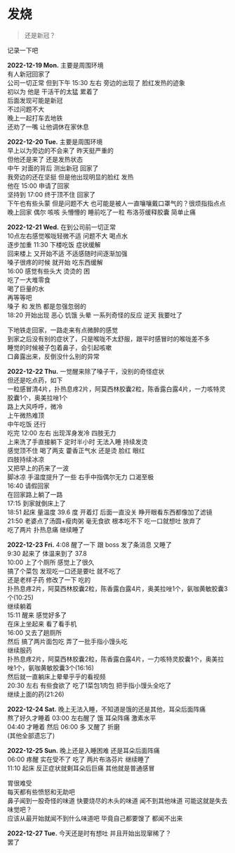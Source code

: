# 发烧

> 还是新冠？

记录一下吧

**2022-12-19 Mon.** 主要是周围环境  
有人新冠回家了  
公司一切正常 但到下午 15:30 左右 旁边的出现了 脸红发热的迹象  
初以为 他是 干活干的太猛 累着了  
后面发现可能是新冠  
不过问题不大  
晚上一起打车去地铁  
还劝了一嘴 让他调休在家休息  

**2022-12-20 Tue.** 主要是周围环境  
早上以为旁边的不会来了 昨天挺严重的  
但他还是来了 还是发热状态  
中午 对面的背后 测出新冠 回家了  
我旁边的还在坚挺 但是他出现明显的脸红 发热  
他在 15:00 申请了回家  
坚持到 17:00 终于顶不住 回家了  
下午也有些头蒙 但是问题不大 也可能是被人一直嚷嚷戴口罩气的？很烦指指点点  
晚上回家 偶尔 咳咳 头懵懵的 睡前吃了一粒 布洛芬缓释胶囊 简单止痛  

**2022-12-21 Wed.** 在到公司前一切正常  
10点左右感觉喉咙轻微不适 问题不大 喝点水  
逐步加重 11:30 下楼吃饭 症状缓解  
回来楼上 又开始不适 不适感随时间逐渐加强  
嗓子很疼的时候 就开始 吃东西缓解  
16:00 感觉有些头大 烫烫的 困  
吃了一大堆零食  
喝了巨量的水  
再等等吧  
嗓子 和 发热 都是忽强忽弱的  
18:20 开始出现 恶心 饥饿 头晕 一系列奇怪的反应 逆天 我要吐了

下地铁走回家，一路走来有点微醉的感觉  
到家之后没有别的症状了，只是喉咙不太舒服，跟平时感冒时的喉咙差不多  
睡觉的时候被子包着鼻子，会引起咳嗽  
口鼻露出来，反倒没什么别的异常  

**2022-12-22 Thu.** 一觉醒来除了嗓子干，没别的奇怪症状  
但还是吃点药，如下  
一粒感冒清4片，扑热息疼2片，阿莫⻄林胶囊2粒，陈香露白露4片，一力咳特灵胶囊1个，奥美拉唑1个  
路上大风呼呼，微冷  
上午微热难顶  
中午吃饭 还行  
吃完 12:00 左右 出现浑身发冷 四肢无力  
上来洗了手直接躺下 定时半小时 无法入睡 持续发烫  
感觉顶不住 喝了两支 藿香正气水 还是烫 脸红 眼红  
四肢持续冰凉  
又把早上的药来了一波  
脚冰凉 手温度提升了一些 右手中指偶尔无力 口渴至极  
16:40 请假回家  
在回家路上躺了一路  
17:15 到家就倒床上了  
18:51 起床 量温度 39.6 度 开着灯 后面一直没关 睁开眼看东西都像加了滤镜  
21:50 老婆点了汤圆+瘦肉粥 毫无食欲 根本吃不下 吃一口就想吐 放弃了  
吃了两片 扑热息痛 继续睡了  

**2022-12-23 Fri.** 4:08 醒了一下 跟 boss 发了条消息 又睡了  
9:30 起来了 体温来到了 37.8  
10:00 上了个厕所 感觉上了很久  
搞了个菜包 发现吃一口还是要吐 就不吃了  
还是老样子药 修改了一下 吃的  
扑热息疼2片，阿莫⻄林胶囊2粒，陈香露白露4片，奥美拉唑1个，氨咖黄敏胶囊3个(10:25)  
继续躺着  
15:11 醒来 感觉好多了  
在床上坐起来 看了看手机  
16:00 又去了趟厕所  
然后 搞了两片面包吃 弄了一批手指小馒头吃  
继续服药  
扑热息疼2片，阿莫⻄林胶囊2粒，陈香露白露4片，一力咳特灵胶囊1个，奥美拉唑1个，氨咖黄敏胶囊3个(16:16)  
然后就一直躺床上晕晕乎乎的看视频  
20:30 左右 有些食欲了 吃了1菜包1肉包 把手指小馒头全吃了  
继续上面的药(21:26)  

**2022-12-24 Sat.** 晚上无法入睡，不知道是饿的还是其他，耳朵后面阵痛  
熬了好久才睡着 03:00 左右醒了 饿 耳朵阵痛 激素水平  
04:40 才睡着 然后 06:00 多 又醒了 折磨  
(其他全部遗忘了)

**2022-12-25 Sun.** 晚上还是入睡困难 还是耳朵后面阵痛  
06:00 疼醒 实在受不了 吃了 两片布洛芬片 继续睡了  
11:10 起床 反正症状就剩耳朵后巨痛 其他就是普通感冒  

胃很难受  
每天都有些愤怒和无助吧  
鼻子闻到一股奇怪的味道 快要烧尽的木头的味道 闻不到其他味道 可能这就是失去味觉吧？  
应该从最开始就闻不到什么味道吧 毕竟自己都要馊了 都闻不出来  

**2022-12-27 Tue.** 今天还是时有想吐 并且开始出现窜稀了？  
罢了  

